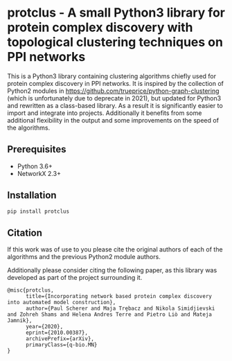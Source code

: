 # protclus - A small Python3 library for protein complex discovery with topological clustering techniques on PPI networks

This is a Python3 library containing clustering algorithms chiefly used for protein complex discovery in PPI networks. It is inspired by the collection of Python2 modules in https://github.com/trueprice/python-graph-clustering (which is unfortunately due to deprecate in 2021), but updated for Python3 and rewritten as a class-based library. As a result it is significantly easier to import and integrate into projects. Additionally it benefits from some additional flexibility in the output and some improvements on the speed of the algorithms. 

## Prerequisites
- Python 3.6+
- NetworkX 2.3+

## Installation
```bash
pip install protclus
```
## Citation
If this work was of use to you please cite the original authors of each of the algorithms and the previous Python2 module authors.

Additionally please consider citing the following paper, as this library was developed as part of the project surrounding it.

```
@misc{protclus,
      title={Incorporating network based protein complex discovery into automated model construction}, 
      author={Paul Scherer and Maja Trȩbacz and Nikola Simidjievski and Zohreh Shams and Helena Andres Terre and Pietro Liò and Mateja Jamnik},
      year={2020},
      eprint={2010.00387},
      archivePrefix={arXiv},
      primaryClass={q-bio.MN}
}
```
